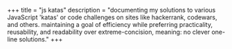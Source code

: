 +++
title = "js katas"
description = "documenting my solutions to various JavaScript 'katas' or code challenges on sites like hackerrank, codewars, and others. maintaining a goal of efficiency while preferring practicality, reusability, and readability over extreme-concision, meaning: no clever one-line solutions."
+++